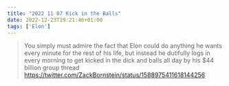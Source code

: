```yaml
---
title: "2022 11 07 Kick in the Balls"
date: 2022-12-23T19:21:46+01:00
tags: ['Elon']
---
```


> You simply must admire the fact that Elon could do anything he wants every minute for the rest of his life, but instead he dutifully logs in every morning to get kicked in the dick and balls all day by his $44 billion group thread
https://twitter.com/ZackBornstein/status/1588975411618144256

